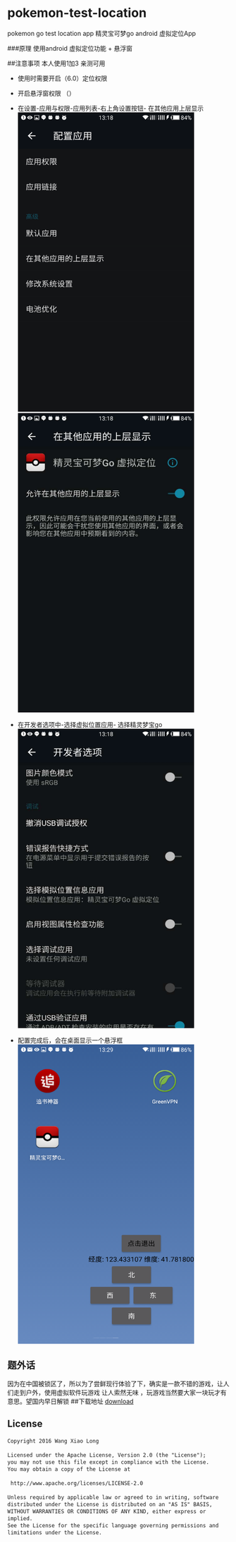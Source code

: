 # pokemon-test-location
pokemon go test location app   精灵宝可梦go android 虚拟定位App 

###原理
使用android 虚拟定位功能  +  悬浮窗 

##注意事项
本人使用1加3 亲测可用

* 使用时需要开启（6.0）定位权限
* 开启悬浮窗权限 （）
* 在设置-应用与权限-应用列表-右上角设置按钮- 在其他应用上层显示
  <img src="/img/2.jpg" alt="1" title="sample" width="400" height="680" />
  <img src="/img/1.jpg" alt="2" title="sample" width="400" height="680" />

* 在开发者选项中-选择虚拟位置应用- 选择精灵梦宝go 
  <img src="/img/3.jpg" alt="3" title="sample" width="400" height="680" />
* 配置完成后，会在桌面显示一个悬浮框
  <img src="/img/4.jpg" alt="4" title="sample" width="400" height="680" />

## 题外话
 因为在中国被锁区了，所以为了尝鲜现行体验了下，确实是一款不错的游戏，让人们走到户外，使用虚拟软件玩游戏 让人索然无味 ，玩游戏当然要大家一块玩才有意思。望国内早日解锁
##下载地址
[download](https://www.pgyer.com/OIbl)

## License

    Copyright 2016 Wang Xiao Long

	Licensed under the Apache License, Version 2.0 (the "License");
	you may not use this file except in compliance with the License.
	You may obtain a copy of the License at

     http://www.apache.org/licenses/LICENSE-2.0

	Unless required by applicable law or agreed to in writing, software
	distributed under the License is distributed on an "AS IS" BASIS,
	WITHOUT WARRANTIES OR CONDITIONS OF ANY KIND, either express or implied.
	See the License for the specific language governing permissions and
	limitations under the License.